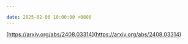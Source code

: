 ```yaml
---

date: 2025-02-06 10:00:00 +0800
---
```


[https://arxiv.org/abs/2408.03314](https://arxiv.org/abs/2408.03314)

